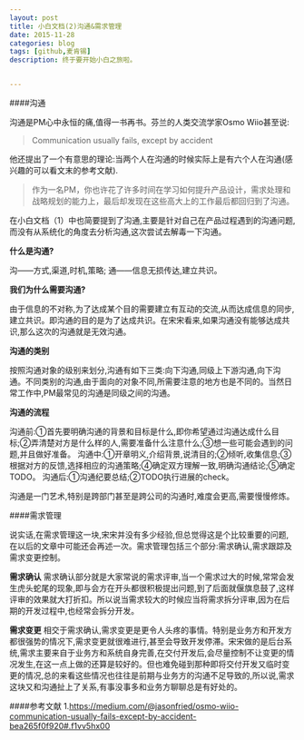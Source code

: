 ```yaml
---
layout: post
title: 小白文档(2)沟通&需求管理
date: 2015-11-28
categories: blog
tags: [github,麦肯锡]
description: 终于要开始小白之旅啦。


---
```


####沟通

沟通是PM心中永恒的痛,值得一书再书。芬兰的人类交流学家Osmo Wiio甚至说:

>Communication usually fails, except by accident

他还提出了一个有意思的理论:当两个人在沟通的时候实际上是有六个人在沟通(感兴趣的可以看文末的参考文献).

>作为一名PM，你也许花了许多时间在学习如何提升产品设计，需求处理和战略规划的能力上，最后却发现在这些高大上的工作最后都回归到了沟通。

在小白文档（1）中也简要提到了沟通,主要是针对自己在产品过程遇到的沟通问题,而没有从系统化的角度去分析沟通,这次尝试去解毒一下沟通。

**什么是沟通?**

沟——方式,渠道,时机,策略;
通——信息无损传达,建立共识。

**我们为什么需要沟通?**

由于信息的不对称,为了达成某个目的需要建立有互动的交流,从而达成信息的同步,建立共识。即沟通的目的是为了达成共识。在宋宋看来,如果沟通没有能够达成共识,那么这次的沟通就是无效沟通。

**沟通的类别**

按照沟通对象的级别来划分,沟通有如下三类:向下沟通,同级上下游沟通,向下沟通。不同类别的沟通,由于面向的对象不同,所需要注意的地方也是不同的。当然日常工作中,PM最常见的沟通是同级之间的沟通。

**沟通的流程**

沟通前:①首先要明确沟通的背景和目标是什么,即你希望通过沟通达成什么目标;②弄清楚对方是什么样的人,需要准备什么注意什么;③想一些可能会遇到的问题,并且做好准备。
沟通中:①开章明义,介绍背景,说清目的;②倾听,收集信息;③根据对方的反馈,选择相应的沟通策略;④确定双方理解一致,明确沟通结论;⑤确定TODO。
沟通后:①沟通纪要总结;②TODO执行进展的check。

沟通是一门艺术,特别是跨部门甚至是跨公司的沟通时,难度会更高,需要慢慢修炼。

####需求管理

说实话,在需求管理这一块,宋宋并没有多少经验,但总觉得这是个比较重要的问题,在以后的文章中可能还会再述一次。需求管理包括三个部分:需求确认,需求跟踪及需求变更控制。

**需求确认**
需求确认部分就是大家常说的需求评审,当一个需求过大的时候,常常会发生虎头蛇尾的现象,即与会方在开头都很积极提出问题,到了后面就偃旗息鼓了,这样评审的效果就大打折扣。所以说当需求较大的时候应当将需求拆分评审,因为在后期的开发过程中,也经常会拆分开发。

**需求变更**
相交于需求确认,需求变更是更令人头疼的事情。特别是业务方和开发方都很强势的情况下,需求变更就很难进行,甚至会导致开发停滞。宋宋做的是后台系统,需求主要来自于业务方和系统自身完善,在交付开发后,会尽量控制不让变更的情况发生,在这一点上做的还算是较好的。但也难免碰到那种即将交付开发又临时变更的情况,总的来看这些情况也往往是前期与业务方的沟通不足导致的,所以说,需求这块又和沟通扯上了关系,有事没事多和业务方聊聊总是有好处的。

####参考文献
1.https://medium.com/@jasonfried/osmo-wiio-communication-usually-fails-except-by-accident-bea265f0f920#.f1vv5hx00








